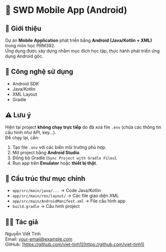 # 📱 SWD Mobile App (Android)

## 📝 Giới thiệu
Dự án **Mobile Application** phát triển bằng **Android (Java/Kotlin + XML)** trong môn học PRM392.  
Ứng dụng được xây dựng nhằm mục đích học tập, thực hành phát triển ứng dụng Android gốc.

## 🚀 Công nghệ sử dụng
- Android SDK
- Java/Kotlin
- XML Layout
- Gradle

## ⚠️ Lưu ý
Hiện tại project **không chạy trực tiếp** do đã xoá file `.env` (chứa các thông tin cấu hình như API, key...).  
Để chạy lại, cần:
1. Tạo file `.env` với các biến môi trường phù hợp.
2. Mở project bằng **Android Studio**.
3. Đồng bộ Gradle (`Sync Project with Gradle Files`).
4. Run app trên **Emulator** hoặc **thiết bị thật**.

## 📂 Cấu trúc thư mục chính
- `app/src/main/java/...` → Code Java/Kotlin
- `app/src/main/res/layout/` → Các file giao diện XML
- `app/src/main/AndroidManifest.xml` → File cấu hình app
- `build.gradle` → Cấu hình project

## 👨‍💻 Tác giả
Nguyễn Viết Tính  
Email: [your-email@example.com](mailto:your-email@example.com)  
GitHub: [https://github.com/viet-tinh1](https://github.com/viet-tinh1)
